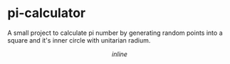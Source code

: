 # pi-calculator

A small project to calculate pi number by generating random points into a square and it's inner circle with unitarian radium.

$$inline$$
